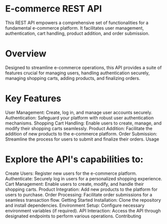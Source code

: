 # E-commerce REST API

This REST API empowers a comprehensive set of functionalities for a fundamental e-commerce platform. It facilitates user management, authentication, cart handling, product addition, and order submission.

# Overview

Designed to streamline e-commerce operations, this API provides a suite of features crucial for managing users, handling authentication securely, managing shopping carts, adding products, and finalizing orders.

# Key Features

User Management: Create, log in, and manage user accounts securely.
Authentication: Safeguard your platform with robust user authentication mechanisms.
Shopping Cart Handling: Enable users to create, manage, and modify their shopping carts seamlessly.
Product Addition: Facilitate the addition of new products to the e-commerce platform.
Order Submission: Streamline the process for users to submit and finalize their orders.
Usage

# Explore the API's capabilities to:

Create Users: Register new users for the e-commerce platform.
Authenticate: Securely log in users for a personalized shopping experience.
Cart Management: Enable users to create, modify, and handle their shopping carts.
Product Integration: Add new products to the platform for users to purchase.
Order Processing: Facilitate order submissions for a seamless transaction flow.
Getting Started
Installation: Clone the repository and install dependencies.
Environment Setup: Configure necessary environment variables (if required).
API Interaction: Access the API through designated endpoints to perform various operations.
Contributing